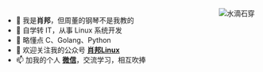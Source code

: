 <!--<p>
<img src="https://github-readme-stats.vercel.app/api?username=chopin11
&show_icons=true" alt="logo" align="left" style="margin-bottom: 20px;" />
</p>
-->

<img align="right" src="https://github-readme-stats.vercel.app/api?username=chopin11&show_icons=true&icon_color=CE1D2D&text_color=718096&bg_color=ffffff&hide_title=true"  alt="水滴石穿" align="right" style="margin-bottom: 20px;"/>


- 👋  我是**肖邦**，但周董的钢琴不是我教的
- 👀  自学转 IT，从事 Linux 系统开发
- 🌱  略懂点 C、Golang、Python
- 💞️  欢迎关注我的公众号 **[肖邦Linux](https://cdn.jsdelivr.net/gh/chopin11/image001/bcxy-000.jpeg)**
- 📫  加我的个人 **[微信](https://cdn.jsdelivr.net/gh/chopin11/image001/chopin_wx.jpeg)**，交流学习，相互吹捧

<!---
chopin11/chopin11 is a ✨ special ✨ repository because its `README.md` (this file) appears on your GitHub profile.
You can click the Preview link to take a look at your changes.
--->
